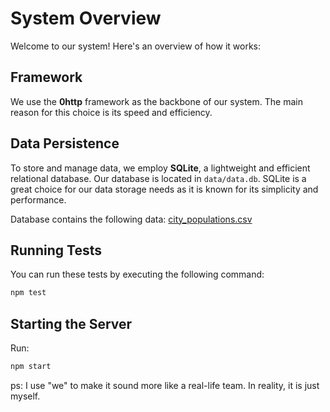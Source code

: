 # System Overview

Welcome to our system! Here's an overview of how it works:

## Framework

We use the __0http__ framework as the backbone of our system. The main reason for this choice is its speed and efficiency.

## Data Persistence

To store and manage data, we employ __SQLite__, a lightweight and efficient relational database. Our database is located in `data/data.db`. SQLite is a great choice for our data storage needs as it is known for its simplicity and performance.

Database contains the following data: [city_populations.csv](https://github.com/Trazi-Ventures/sample-data-interview/blob/main/city_populations.csv)

## Running Tests

You can run these tests by executing the following command:

```sh
npm test
```

## Starting the Server

Run:

```sh
npm start
```

ps: I use "we" to make it sound more like a real-life team. In reality, it is just myself.